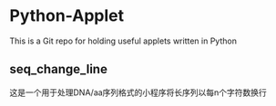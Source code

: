 # Python-Applet
This is a Git repo for holding useful applets written in Python

## seq_change_line
这是一个用于处理DNA/aa序列格式的小程序将长序列以每n个字符数换行
